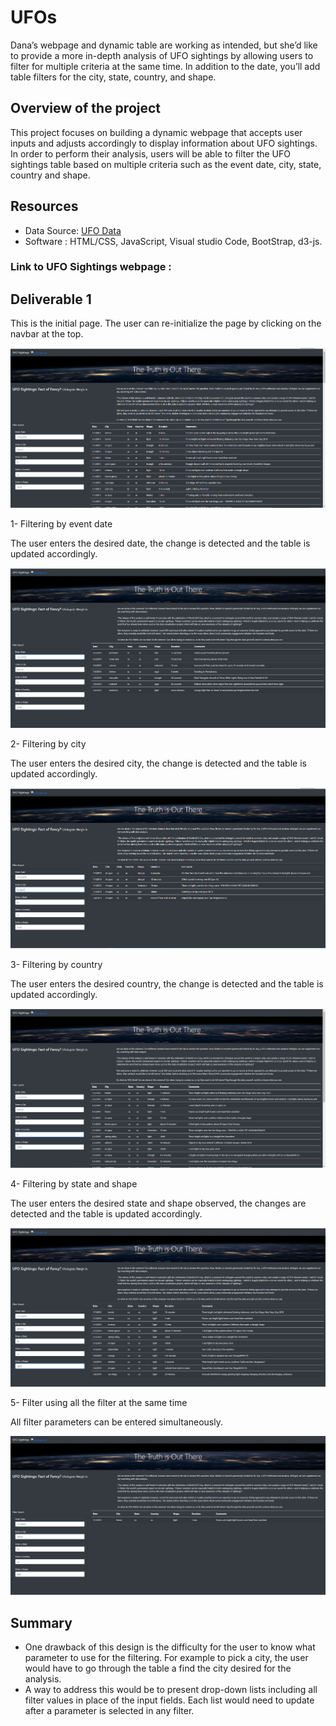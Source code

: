 # UFOs

Dana’s webpage and dynamic table are working as intended, but she’d like to provide a more in-depth analysis of UFO sightings by allowing users to filter for multiple criteria at the same time. In addition to the date, you’ll add table filters for the city, state, country, and shape.

## Overview of the project 

This project focuses on building a dynamic webpage that accepts user inputs and adjusts accordingly to display information about UFO sightings.
In order to perform their analysis, users will be able to filter the UFO sightings table based on multiple criteria such as the event date, city, state, country and shape.

## Resources

- Data Source: [UFO Data](/static/JavaScript/data.js)
- Software : HTML/CSS, JavaScript, Visual studio Code, BootStrap, d3-js.


### Link to UFO Sightings webpage : 

## Deliverable 1

This is the initial page. The user can re-initialize the page by clicking on the navbar at the top.

![filter_screen](/static/images/filter_screen.PNG)

1- Filtering by event date

The user enters the desired date, the change is detected and the table is updated accordingly.

![filter_bydate](/static/images/filter_bydate.PNG)

2- Filtering by city

The user enters the desired city, the change is detected and the table is updated accordingly.

![filter_bycity](/static/images/filter_bycity.PNG)

3- Filtering by country

The user enters the desired country, the change is detected and the table is updated accordingly.

![filter_bycountry](/static/images/filter_bycountry.PNG)


4- Filtering by state and shape

The user enters the desired state and shape observed, the changes are detected and the table is updated accordingly.

![filter_byshape](/static/images/filter_byshape.PNG)


5- Filter using all the filter at the same time 

All filter parameters can be entered simultaneously.


![filter_byall](/static/images/filter_byall.PNG)

## Summary 

- One drawback of this design is the difficulty for the user to know what parameter to use for the filtering. For example to pick a city, the user would have to go through the table a find the city desired for the analysis.
- A way to address this would be to present drop-down lists including all filter values in place of the input fields.
Each list would need to update after a parameter is selected in any filter.

